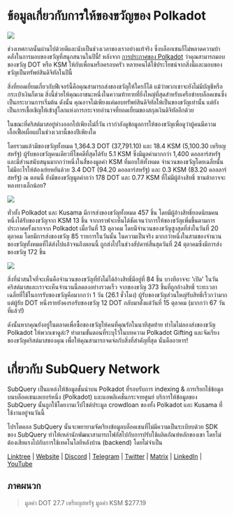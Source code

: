 # ข้อมูลเกี่ยวกับการให้ของขวัญของ Polkadot

![](https://miro.medium.com/max/1400/1*Y_Fm1wWLcN9lAbWr0KK1qA.png)

ช่วงเทศกาลนั้นผ่านไปด้วยดีและนับเป็นช่วงเวลาของเราอย่างแท้จริง ซึ่งบล็อกเชนก็ไม่พลาดความบ้าคลั่งในการมอบของขวัญที่สนุกสนานในปีนี้! หลังจาก  [การประกาศของ Polkadot](https://polkadot.network/blog/introducing-polkadot-kusama-gifts/) ว่าคุณสามารถมอบของขวัญ DOT หรือ KSM ให้กับเพื่อนหรือครอบครัว หลายคนได้ใช้ประโยชน์จากสิ่งนี้และมอบของขวัญเป็นทรัพย์สินดิจิทัลในปีนี้

สิ่งที่ยอดเยี่ยมเกี่ยวกับฟีเจอร์นี้คือคุณสามารถส่งของขวัญให้ใครก็ได้ แม้ว่าพวกเขาจะยังไม่มีบัญชีหรือกระเป๋าเงินก็ตาม สิ่งนี้ช่วยให้คุณเอาชนะหนึ่งในความท้าทายที่ยิ่งใหญ่ที่สุดสำหรับเครือข่ายบล็อคเชนซึ่งเป็นกระบวนการเริ่มต้น ดังนั้น คุณอาจไม่เพียงแค่มอบทรัพย์สินดิจิทัลให้เป็นของขวัญเท่านั้น แต่ยังเป็นการเชื้อเชิญให้เข้าสู่โลกแห่งการกระจายอำนาจที่ยอดเยี่ยมของสกุลเงินดิจิทัลอีกด้วย

ในขณะที่คริสต์มาสอยู่ห่างออกไปเพียงไม่กี่วัน เรากำลังดูข้อมูลการให้ของขวัญเพื่อดูว่าผู้คนมีความเอื้อเฟื้อเผื่อแผ่ในช่วงเวลานี้ของปีเพียงใด

โดยรวมแล้วมีของขวัญทั้งหมด 1,364.3 DOT (37,791.10) และ 18.4 KSM (5,100.30 เหรียญสหรัฐ) ผู้รับของขวัญคนเดียวที่โชคดีที่สุดได้รับ 5.1 KSM ซึ่งมีมูลค่ามากกว่า 1,400 ดอลลาร์สหรัฐ และมีส่วนสนับสนุนมากกว่าหนึ่งในสี่ของมูลค่า KSM ที่มอบให้ทั้งหมด จำนวนของขวัญโดยเฉลี่ยนั้นไม่มีอะไรให้ต้องเย้ยหยันด้วย 3.4 DOT (94.20 ดอลลาร์สหรัฐ) และ 0.3 KSM (83.20 ดอลลาร์สหรัฐ) ณ ตอนนี้ ยังมีของขวัญมูลค่ากว่า 178 DOT และ 0.77 KSM ที่ไม่มีผู้อ้างสิทธิ์ ซานต้าอาจจะหลงทางเล็กน้อย?

![](https://miro.medium.com/max/1400/0*39FkrB8c1ZE2LhlU)

ทั่วทั้ง Polkadot และ Kusama มีการส่งของขวัญทั้งหมด 457 ชิ้น โดยมีผู้อ้างสิทธิ์ยอดนิยมคนหนึ่งได้รับของขวัญจาก KSM 13 ชิ้น จากกราฟจะเห็นได้ชัดเจนว่าการให้ของขวัญเพิ่มขึ้นตามการประกาศครั้งแรกจาก Polkadot เมื่อวันที่ 13 ตุลาคม โดยมีจำนวนของขวัญสูงสุดที่ส่งในวันที่ 20 ตุลาคม โดยมีการส่งของขวัญ 85 รายการในวันนั้น ในความเป็นจริง มากกว่าหนึ่งในสามของจำนวนของขวัญทั้งหมดที่ได้ส่งไปแล้วจนถึงตอนนี้ ถูกส่งไปในช่วงสัปดาห์สิ้นสุดวันที่ 24 ตุลาคมซึ่งมีการส่งของขวัญ 172 ชิ้น

![](https://miro.medium.com/max/1400/0*F12i2JCMl0YOwaLG)

สิ่งที่น่าสนใจที่จะเห็นคือจำนวนของขวัญที่ยังไม่ได้อ้างสิทธิ์มีอยู่ที่ 84 ชิ้น บางทีอาจจะ 'เปิด' ในวันคริสต์มาสและเราจะเห็นจำนวนนี้ลดลงอย่างรวดเร็ว จากของขวัญ 373 ชิ้นที่ถูกอ้างสิทธิ์ ระยะเวลาเฉลี่ยที่ใช้ในการรับของขวัญคือมากกว่า 1 วัน (26.1 ชั่วโมง) ผู้รับของขวัญส่วนใหญ่รับสิทธิ์เร็วกว่ามาก แต่ผู้รับ DOT หนึ่งรายยังคงรอรับของขวัญ 12 DOT กลับมาตั้งแต่วันที่ 15 ตุลาคม (มากกว่า 67 วันที่แล้ว!)

ดังนั้นหากคุณยังอยู่ในตลาดเพื่อซื้อของขวัญให้คนที่คุณรักในนาทีสุดท้าย ทำไมไม่ลองส่งของขวัญ Polkadot ให้พวกเขาดูล่ะ? ทำตามขั้นตอนที่ระบุไว้ในบทความ Polkadot Gifting และจัดเรียงของขวัญคริสต์มาสของคุณ เพื่อให้คุณสามารถจดจ่อกับสิ่งที่สำคัญที่สุด นั่นคืออาหาร!

# เกี่ยวกับ SubQuery Network

SubQuery เป็นแหล่งให้ข้อมูลชั้นนำบน Polkadot ที่รอบรับการ indexing & การเรียกใช้ข้อมูลบนบล็อคเชนเลเยอร์หนึ่ง (Polkadot) และแอพลิเคชั่นกระจายศูนย์ บริการให้ข้อมูลของ SubQuery นั้นถูกใช้โดยงานเว็ปไซต์ประมูล crowdloan ของทั้ง Polkadot และ Kusama ที่ใช้งานอยู่จนวันนี้

โปรโตคอล SubQuery นั้นจะพยายามจัดเรียงข้อมูลบล็อคเชนที่ไม่มีความเป็นระเบียบด้วย SDK ของ SubQuery ทำให้เหล่านักพัฒนาสามารถโฟกัสไปกับการปรับใช้ผลิตภัณฑ์หลักของเขา โดยไม่ต้องเสียแรงไปกับการใช้เทคโนโลยีหลังบ้าน (backend) โดยไม่จำเป็น

​​​​[Linktree](https://linktr.ee/subquerynetwork)  |  [Website](https://subquery.network/)  |  [Discord](https://discord.com/invite/78zg8aBSMG)  |  [Telegram](https://t.me/subquerynetwork)  |  [Twitter](https://twitter.com/subquerynetwork)  |  [Matrix](https://matrix.to/#/#subquery:matrix.org)  |  [LinkedIn](https://www.linkedin.com/company/subquery)  |  [YouTube](https://www.youtube.com/channel/UCi1a6NUUjegcLHDFLr7CqLw)

## ภาคผนวก

> มูลค่า DOT 27.7 เหรียญสหรัฐ มูลค่า KSM $277.19
